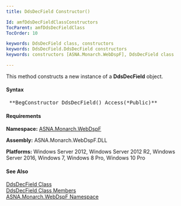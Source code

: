 ```yaml
---
title: DdsDecField Constructor()

Id: amfDdsDecFieldClassConstructors
TocParent: amfDdsDecFieldClass
TocOrder: 10

keywords: DdsDecField class, constructors
keywords: DdsDecField.DdsDecField constructors
keywords: constructors [ASNA.Monarch.WebDspF], DdsDecField class

---
```


This method constructs a new instance of a **DdsDecField** object.

#### Syntax
<pre class="prettyprint"> **BegConstructor DdsDecField() Access(*Public)** </pre>

#### Requirements
**Namespace:** [ASNA.Monarch.WebDspF](amfWebDspFNamespace.html)

**Assembly:** ASNA.Monarch.WebDspF.DLL

**Platforms:** Windows Server 2012, Windows Server 2012 R2, Windows Server 2016, Windows 7, Windows 8 Pro, Windows 10 Pro

####  See Also
[DdsDecField Class](amfDdsDecFieldClass.html) <br /> [ DdsDecField Class Members](amfDdsDecFieldClassMembers.html) <br /> [ ASNA.Monarch.WebDspF Namespace](amfWebDspFNamespace.html) 
<!-- last one -->

